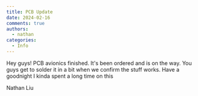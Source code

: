 ```yaml
---
title: PCB Update
date: 2024-02-16
comments: true
authors:
  - nathan
categories:
  - Info
---
```


Hey guys! PCB avionics finished. It's been ordered and is on the way. You guys get to solder it in a bit when we confirm the stuff works. Have a goodnight I kinda spent a long time on this

Nathan Liu